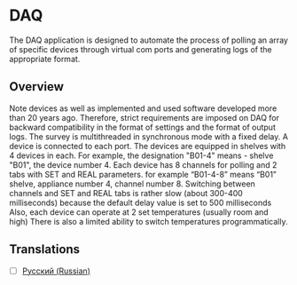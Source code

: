 # DAQ
The DAQ application is designed to automate the process of polling an array of specific devices through virtual com ports and generating logs of the appropriate format.
## Overview
Note devices as well as implemented and used software developed more than 20 years ago. Therefore, strict requirements are imposed on DAQ for backward compatibility in the format of settings and the format of output logs.
The survey is multithreaded in synchronous mode with a fixed delay.
A device is connected to each port. The devices are equipped in shelves with 4 devices in each.
For example, the designation "B01-4" means - shelve "B01", the device number 4.
Each device has 8 channels for polling and 2 tabs with SET and REAL parameters.
for example “B01-4-8” means “B01” shelve, appliance number 4, channel number 8.
Switching between channels and SET and REAL tabs is rather slow (about 300-400 milliseconds) because the default delay value is set to 500 milliseconds
Also, each device can operate at 2 set temperatures (usually room and high)
There is also a limited ability to switch temperatures programmatically.


## Translations
- [ ] [Русский (Russian)](./topics/ru/readme.md)
